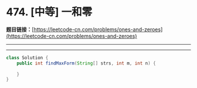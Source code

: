 # 474. [中等] 一和零

**题目链接：**[https://leetcode-cn.com/problems/ones-and-zeroes](https://leetcode-cn.com/problems/ones-and-zeroes)

---

<Cards card="leetcode_474_ones-and-zeroes"></Cards>

---

```java
class Solution {
    public int findMaxForm(String[] strs, int m, int n) {
        
    }
}
```